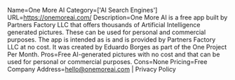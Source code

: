 Name=One More AI
Category=['AI Search Engines']
URL=https://onemoreai.com/
Description=One More AI is a free app built by Partners Factory LLC that offers thousands of Artificial Intelligence generated pictures. These can be used for personal and commercial purposes. The app is intended as is and is provided by Partners Factory LLC at no cost. It was created by Eduardo Borges as part of the One Project Per Month.
Pros=Free AI-generated pictures with no cost and that can be used for personal or commercial purposes.
Cons=None
Pricing=Free
Company Address=hello@onemoreai.com | Privacy Policy
